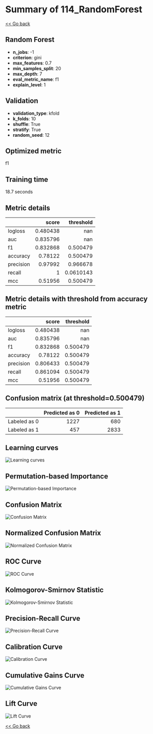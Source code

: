 # Summary of 114_RandomForest

[<< Go back](../README.md)


## Random Forest
- **n_jobs**: -1
- **criterion**: gini
- **max_features**: 0.7
- **min_samples_split**: 20
- **max_depth**: 7
- **eval_metric_name**: f1
- **explain_level**: 1

## Validation
 - **validation_type**: kfold
 - **k_folds**: 10
 - **shuffle**: True
 - **stratify**: True
 - **random_seed**: 12

## Optimized metric
f1

## Training time

18.7 seconds

## Metric details
|           |    score |   threshold |
|:----------|---------:|------------:|
| logloss   | 0.480438 | nan         |
| auc       | 0.835796 | nan         |
| f1        | 0.832868 |   0.500479  |
| accuracy  | 0.78122  |   0.500479  |
| precision | 0.97992  |   0.966678  |
| recall    | 1        |   0.0610143 |
| mcc       | 0.51956  |   0.500479  |


## Metric details with threshold from accuracy metric
|           |    score |   threshold |
|:----------|---------:|------------:|
| logloss   | 0.480438 |  nan        |
| auc       | 0.835796 |  nan        |
| f1        | 0.832868 |    0.500479 |
| accuracy  | 0.78122  |    0.500479 |
| precision | 0.806433 |    0.500479 |
| recall    | 0.861094 |    0.500479 |
| mcc       | 0.51956  |    0.500479 |


## Confusion matrix (at threshold=0.500479)
|              |   Predicted as 0 |   Predicted as 1 |
|:-------------|-----------------:|-----------------:|
| Labeled as 0 |             1227 |              680 |
| Labeled as 1 |              457 |             2833 |

## Learning curves
![Learning curves](learning_curves.png)

## Permutation-based Importance
![Permutation-based Importance](permutation_importance.png)
## Confusion Matrix

![Confusion Matrix](confusion_matrix.png)


## Normalized Confusion Matrix

![Normalized Confusion Matrix](confusion_matrix_normalized.png)


## ROC Curve

![ROC Curve](roc_curve.png)


## Kolmogorov-Smirnov Statistic

![Kolmogorov-Smirnov Statistic](ks_statistic.png)


## Precision-Recall Curve

![Precision-Recall Curve](precision_recall_curve.png)


## Calibration Curve

![Calibration Curve](calibration_curve_curve.png)


## Cumulative Gains Curve

![Cumulative Gains Curve](cumulative_gains_curve.png)


## Lift Curve

![Lift Curve](lift_curve.png)



[<< Go back](../README.md)
